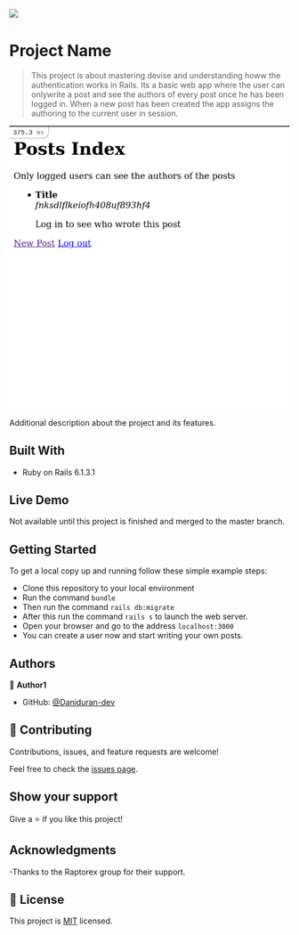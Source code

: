![](https://img.shields.io/badge/Microverse-blueviolet)

# Project Name

> This project is about mastering devise and understanding howw the authentication works in Rails. Its a basic web app where the user can onlywrite a post and  see the authors of every post once he has been logged in. When a new post has been created the app assigns the authoring to the current user in session.

![screenshot](./members-only-screenshot.png)

Additional description about the project and its features.

## Built With

- Ruby on Rails 6.1.3.1

## Live Demo

Not available until this project is finished and merged to the master branch.


## Getting Started

To get a local copy up and running follow these simple example steps:

- Clone this repository to your local environment
- Run the command `bundle`
- Then run the command `rails db:migrate`
- After this run the command `rails s` to launch the web server.
- Open your browser and go to the address `localhost:3000`
- You can create a user now and start writing your own posts.

## Authors

👤 **Author1**

- GitHub: [@Daniduran-dev](https://github.com/Daniduran-dev)

## 🤝 Contributing

Contributions, issues, and feature requests are welcome!

Feel free to check the [issues page](../../issues/).

## Show your support

Give a ⭐️ if you like this project!

## Acknowledgments

-Thanks to the Raptorex group for their support.

## 📝 License

This project is [MIT](./MIT.md) licensed.
